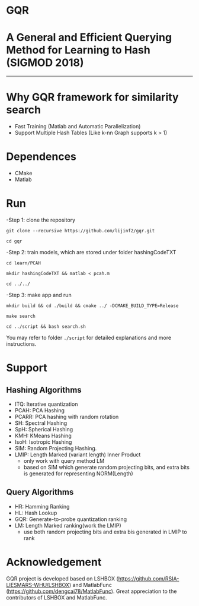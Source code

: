 GQR
==========
# A General and Efficient Querying Method for Learning to Hash (SIGMOD 2018)
-----------------------------------------------------------------------------------------------------------------
# Why GQR framework for similarity search
- Fast Training (Matlab and Automatic Parallelization)
- Support Multiple Hash Tables (Like k-nn Graph supports k > 1)

# Dependences
- CMake
- Matlab

# Run
-Step 1: clone the repository

    git clone --recursive https://github.com/lijinf2/gqr.git

    cd gqr

-Step 2: train models, which are stored under folder hashingCodeTXT

    cd learn/PCAH

    mkdir hashingCodeTXT && matlab < pcah.m

    cd ../../

-Step 3: make app and run 

    mkdir build && cd ./build && cmake ../ -DCMAKE_BUILD_TYPE=Release

    make search

    cd ../script && bash search.sh

You may refer to folder `./script` for detailed explanations and more instructions.
  
# Support
## Hashing Algorithms
- ITQ: Iterative quantization
- PCAH: PCA Hashing
- PCARR: PCA hashing with random rotation
- SH: Spectral Hashing
- SpH: Spherical Hashing
- KMH: KMeans Hashing
- IsoH: Isotropic Hashing
- SIM: Random Projecting Hashing.
- LMIP: Length Marked (variant length) Inner Product
    - only work with query method LM
    - based on SIM which generate random projecting bits, and extra bits is generated for representing NORM(Length)

## Query Algorithms
- HR: Hamming Ranking
- HL: Hash Lookup
- GQR: Generate-to-probe quantization ranking
- LM: Length Marked ranking(work the LMIP)
    - use both random projecting bits and extra bis generated in LMIP to rank

# Acknowledgement
GQR project is developed based on LSHBOX (https://github.com/RSIA-LIESMARS-WHU/LSHBOX) and MatlabFunc (https://github.com/dengcai78/MatlabFunc). Great appreciation to the contributors of LSHBOX and MatlabFunc. 
